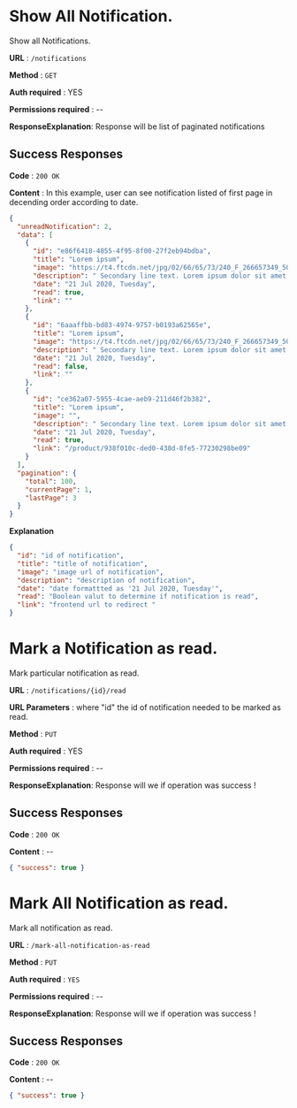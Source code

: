 # Show All Notification.

Show all Notifications.

**URL** : `/notifications`

**Method** : `GET`

**Auth required** : YES

**Permissions required** : --

**ResponseExplanation**: Response will be list of paginated notifications

## Success Responses

**Code** : `200 OK`

**Content** : In this example, user can see notification listed of first page in decending order according to date.

```json
{
  "unreadNotification": 2,
  "data": [
    {
      "id": "e86f6418-4855-4f95-8f00-27f2eb94bdba",
      "title": "Lorem ipsum",
      "image": "https://t4.ftcdn.net/jpg/02/66/65/73/240_F_266657349_5QMR6FiWIk0VAZHojNd7cdClDR5V6Ph2.jpg",
      "description": " Secondary line text. Lorem ipsum dolor sit amet consectetur adipiscit elit.",
      "date": "21 Jul 2020, Tuesday",
      "read": true,
      "link": ""
    },
    {
      "id": "6aaaffbb-bd83-4974-9757-b0193a62565e",
      "title": "Lorem ipsum",
      "image": "https://t4.ftcdn.net/jpg/02/66/65/73/240_F_266657349_5QMR6FiWIk0VAZHojNd7cdClDR5V6Ph2.jpg",
      "description": " Secondary line text. Lorem ipsum dolor sit amet consectetur adipiscit elit.",
      "date": "21 Jul 2020, Tuesday",
      "read": false,
      "link": ""
    },
    {
      "id": "ce362a07-5955-4cae-aeb9-211d46f2b382",
      "title": "Lorem ipsum",
      "image": "",
      "description": " Secondary line text. Lorem ipsum dolor sit amet consectetur adipiscit elit.",
      "date": "21 Jul 2020, Tuesday",
      "read": true,
      "link": "/product/938f010c-ded0-438d-8fe5-77230298be09"
    }
  ],
  "pagination": {
    "total": 100,
    "currentPage": 1,
    "lastPage": 3
  }
}
```

**Explanation**

```json
{
  "id": "id of notification",
  "title": "title of notification",
  "image": "image url of notification",
  "description": "description of notification",
  "date": "date formattted as '21 Jul 2020, Tuesday'",
  "read": "Boolean valut to determine if notification is read",
  "link": "frontend url to redirect "
}
```

# Mark a Notification as read.

Mark particular notification as read.

**URL** : `/notifications/{id}/read`

**URL Parameters** : where "id" the id of notification needed to be marked as read.

**Method** : `PUT`

**Auth required** : YES

**Permissions required** : --

**ResponseExplanation**: Response will we if operation was success !

## Success Responses

**Code** : `200 OK`

**Content** : --

```json
{ "success": true }
```

# Mark All Notification as read.

Mark all notification as read.

**URL** : `/mark-all-notification-as-read`

**Method** : `PUT`

**Auth required** : `YES`

**Permissions required** : --

**ResponseExplanation**: Response will we if operation was success !

## Success Responses

**Code** : `200 OK`

**Content** : --

```json
{ "success": true }
```
